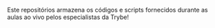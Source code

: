 Este repositórios armazena os códigos e scripts fornecidos durante as aulas ao vivo pelos especialistas da Trybe!